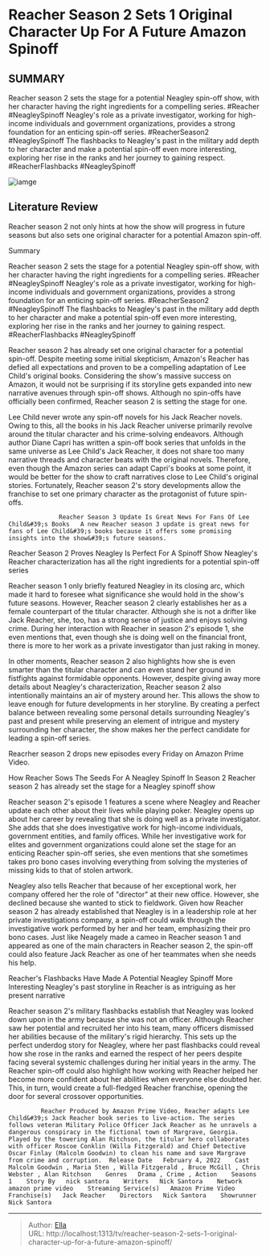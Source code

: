 # Reacher Season 2 Sets 1 Original Character Up For A Future Amazon Spinoff


## SUMMARY 



  Reacher season 2 sets the stage for a potential Neagley spin-off show, with her character having the right ingredients for a compelling series. #Reacher #NeagleySpinoff   Neagley&#39;s role as a private investigator, working for high-income individuals and government organizations, provides a strong foundation for an enticing spin-off series. #ReacherSeason2 #NeagleySpinoff   The flashbacks to Neagley&#39;s past in the military add depth to her character and make a potential spin-off even more interesting, exploring her rise in the ranks and her journey to gaining respect. #ReacherFlashbacks #NeagleySpinoff  

![iamge](https://static1.srcdn.com/wordpress/wp-content/uploads/2023/12/reacher-season-2-sets-1-original-character-up-for-a-future-amazon-spinoff.jpg)

## Literature Review
Reacher season 2 not only hints at how the show will progress in future seasons but also sets one original character for a potential Amazon spin-off.





Summary

  Reacher season 2 sets the stage for a potential Neagley spin-off show, with her character having the right ingredients for a compelling series. #Reacher #NeagleySpinoff   Neagley&#39;s role as a private investigator, working for high-income individuals and government organizations, provides a strong foundation for an enticing spin-off series. #ReacherSeason2 #NeagleySpinoff   The flashbacks to Neagley&#39;s past in the military add depth to her character and make a potential spin-off even more interesting, exploring her rise in the ranks and her journey to gaining respect. #ReacherFlashbacks #NeagleySpinoff  







Reacher season 2 has already set one original character for a potential spin-off. Despite meeting some initial skepticism, Amazon&#39;s Reacher has defied all expectations and proven to be a compelling adaptation of Lee Child&#39;s original books. Considering the show&#39;s massive success on Amazon, it would not be surprising if its storyline gets expanded into new narrative avenues through spin-off shows. Although no spin-offs have officially been confirmed, Reacher season 2 is setting the stage for one.

Lee Child never wrote any spin-off novels for his Jack Reacher novels. Owing to this, all the books in his Jack Reacher universe primarily revolve around the titular character and his crime-solving endeavors. Although author Diane Capri has written a spin-off book series that unfolds in the same universe as Lee Child&#39;s Jack Reacher, it does not share too many narrative threads and character beats with the original novels. Therefore, even though the Amazon series can adapt Capri&#39;s books at some point, it would be better for the show to craft narratives close to Lee Child&#39;s original stories. Fortunately, Reacher season 2&#39;s story developments allow the franchise to set one primary character as the protagonist of future spin-offs.




                  Reacher Season 3 Update Is Great News For Fans Of Lee Child&#39;s Books   A new Reacher season 3 update is great news for fans of Lee Child&#39;s books because it offers some promising insights into the show&#39;s future seasons.    


 Reacher Season 2 Proves Neagley Is Perfect For A Spinoff Show 
Neagley&#39;s Reacher characterization has all the right ingredients for a potential spin-off series
         

Reacher season 1 only briefly featured Neagley in its closing arc, which made it hard to foresee what significance she would hold in the show&#39;s future seasons. However, Reacher season 2 clearly establishes her as a female counterpart of the titular character. Although she is not a drifter like Jack Reacher, she, too, has a strong sense of justice and enjoys solving crime. During her interaction with Reacher in season 2&#39;s episode 1, she even mentions that, even though she is doing well on the financial front, there is more to her work as a private investigator than just raking in money.




In other moments, Reacher season 2 also highlights how she is even smarter than the titular character and can even stand her ground in fistfights against formidable opponents. However, despite giving away more details about Neagley&#39;s characterization, Reacher season 2 also intentionally maintains an air of mystery around her. This allows the show to leave enough for future developments in her storyline. By creating a perfect balance between revealing some personal details surrounding Neagley&#39;s past and present while preserving an element of intrigue and mystery surrounding her character, the show makes her the perfect candidate for leading a spin-off series.



Reacrher season 2 drops new episodes every Friday on Amazon Prime Video.






 How Reacher Sows The Seeds For A Neagley Spinoff In Season 2 
Reacher season 2 has already set the stage for a Neagley spinoff show
          




Reacher season 2&#39;s episode 1 features a scene where Neagley and Reacher update each other about their lives while playing poker. Neagley opens up about her career by revealing that she is doing well as a private investigator. She adds that she does investigative work for high-income individuals, government entities, and family offices. While her investigative work for elites and government organizations could alone set the stage for an enticing Reacher spin-off series, she even mentions that she sometimes takes pro bono cases involving everything from solving the mysteries of missing kids to that of stolen artwork.

Neagley also tells Reacher that because of her exceptional work, her company offered her the role of &#34;director&#34; at their new office. However, she declined because she wanted to stick to fieldwork. Given how Reacher season 2 has already established that Neagley is in a leadership role at her private investigations company, a spin-off could walk through the investigative work performed by her and her team, emphasizing their pro bono cases. Just like Neagely made a cameo in Reacher season 1 and appeared as one of the main characters in Reacher season 2, the spin-off could also feature Jack Reacher as one of her teammates when she needs his help.






 Reacher&#39;s Flashbacks Have Made A Potential Neagley Spinoff More Interesting 
Neagley&#39;s past storyline in Reacher is as intriguing as her present narrative
          

Reacher season 2&#39;s military flashbacks establish that Neagley was looked down upon in the army because she was not an officer. Although Reacher saw her potential and recruited her into his team, many officers dismissed her abilities because of the military&#39;s rigid hierarchy. This sets up the perfect underdog story for Neagley, where her past flashbacks could reveal how she rose in the ranks and earned the respect of her peers despite facing several systemic challenges during her initial years in the army. The Reacher spin-off could also highlight how working with Reacher helped her become more confident about her abilities when everyone else doubted her. This, in turn, would create a full-fledged Reacher franchise, opening the door for several crossover opportunities.




             Reacher Produced by Amazon Prime Video, Reacher adapts Lee Child&#39;s Jack Reacher book series to live-action. The series follows veteran Military Police Officer Jack Reacher as he unravels a dangerous conspiracy in the fictional town of Margrave, Georgia. Played by the towering Alan Ritchson, the titular hero collaborates with officer Roscoe Conklin (Willa Fitzgerald) and Chief Detective Oscar Finlay (Malcolm Goodwin) to clean his name and save Margrave from crime and corruption.  Release Date   February 4, 2022    Cast   Malcolm Goodwin , Maria Sten , Willa Fitzgerald , Bruce McGill , Chris Webster , Alan Ritchson    Genres   Drama , Crime , Action    Seasons   1    Story By   nick santora    Writers   Nick Santora    Network   amazon prime video    Streaming Service(s)   Amazon Prime Video    Franchise(s)   Jack Reacher    Directors   Nick Santora    Showrunner   Nick Santora       


---

> Author: [Ella](https://instagram.hk.cn/)  
> URL: http://localhost:1313/tv/reacher-season-2-sets-1-original-character-up-for-a-future-amazon-spinoff/  

